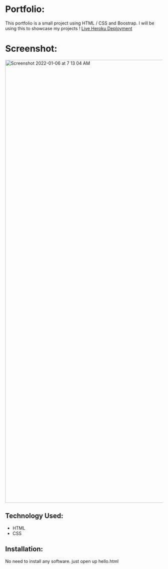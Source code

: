 # Portfolio:
This portfolio is a small project using HTML / CSS and Boostrap. I will be using this to showcase my projects !
[Live Heroku Deployment](https://portfolio-bebe.herokuapp.com/)

# Screenshot:
 <img width="1415" alt="Screenshot 2022-01-06 at 7 13 04 AM" src="https://user-images.githubusercontent.com/87843054/148314546-4de2fd50-d16c-45b3-9886-bebbfbf467c6.png">



## Technology Used:
* HTML
* CSS
## Installation:
No need to install any software. just open up hello.html
